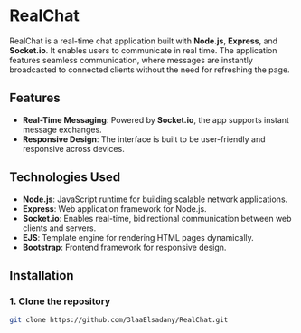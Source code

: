 # RealChat

RealChat is a real-time chat application built with **Node.js**, **Express**, and **Socket.io**. It enables users to communicate in real time. The application features seamless communication, where messages are instantly broadcasted to connected clients without the need for refreshing the page.

## Features
- **Real-Time Messaging**: Powered by **Socket.io**, the app supports instant message exchanges.
- **Responsive Design**: The interface is built to be user-friendly and responsive across devices.

## Technologies Used
- **Node.js**: JavaScript runtime for building scalable network applications.
- **Express**: Web application framework for Node.js.
- **Socket.io**: Enables real-time, bidirectional communication between web clients and servers.
- **EJS**: Template engine for rendering HTML pages dynamically.
- **Bootstrap**: Frontend framework for responsive design.

## Installation

### 1. Clone the repository
```bash
git clone https://github.com/3laaElsadany/RealChat.git
